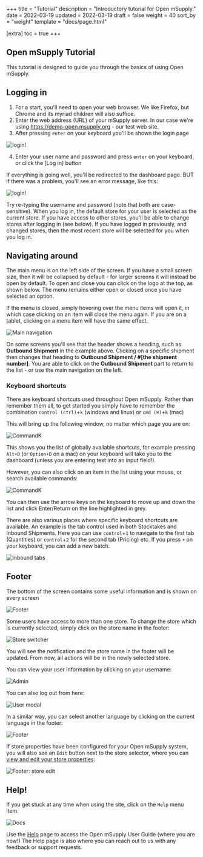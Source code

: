 +++
title = "Tutorial"
description = "Introductory tutorial for Open mSupply."
date = 2022-03-19
updated = 2022-03-19
draft = false
weight = 40
sort_by = "weight"
template = "docs/page.html"

[extra]
toc = true
+++

## Open mSupply Tutorial

This tutorial is designed to guide you through the basics of using Open mSupply.

## Logging in

1. For a start, you'll need to open your web browser. We like Firefox, but Chrome and its myriad children will also suffice.
2. Enter the web address (URL) of your mSupply server. In our case we're using https://demo-open.msupply.org - our test web site.
3. After pressing `enter` on your keyboard you'll be shown the login page

![login!](images/log_in.png)

4. Enter your user name and password and press `enter` on your keyboard, or click the [Log in] button

If everything is going well, you'll be redirected to the dashboard page.
BUT if there was a problem, you'll see an error message, like this:

![login!](images/log_in_error.png)

Try re-typing the username and password (note that both are case-sensitive).
When you log in, the default store for your user is selected as the current store. If you have access to other stores, you'll be able to change stores after logging in (see below).
If you have logged in previously, and changed stores, then the most recent store will be selected for you when you log in.

## Navigating around

The main menu is on the left side of the screen. If you have a small screen size, then it will be collapsed by default - for larger screens it will instead be open by default.
To open and close you can click on the logo at the top, as shown below. The menu remains either open or closed once you have selected an option.

If the menu is closed, simply hovering over the menu items will open it, in which case clicking on an item will close the menu again. If you are on a tablet, clicking on a menu item will have the same effect.

![Main navigation](images/main_nav.gif)

On some screens you'll see that the header shows a heading, such as **Outbound Shipment** in the example above. Clicking on a specific shipment then changes that heading to **Outbound Shipment / #[the shipment number]**. You are able to click on the **Outbound Shipment** part to return to the list - or use the main navigation on the left.

### Keyboard shortcuts

There are keyboard shortcuts used throughout Open mSupply. Rather than remember them all, to get started you simply have to remember the combination `control (ctrl)`+`k` (windows and linux) or `cmd (⌘)`+`k` (mac)

This will bring up the following window, no matter which page you are on:

![CommandK](images/cmd_k.png)

This shows you the list of globally available shortcuts, for example pressing `Alt+D` (or `Option+D` on a mac) on your keyboard will take you to the dashboard (unless you are entering text into an input field!).

However, you can also click on an item in the list using your mouse, or search available commands:

![CommandK](images/cmd_k_filtered.png)

You can then use the arrow keys on the keyboard to move up and down the list and click Enter/Return on the line highlighted in grey.

There are also various places where specific keyboard shortcuts are available. An example is the tab control used in both Stocktakes and Inbound Shipments. Here you can use `control`+`1` to navigate to the first tab (Quantities) or `control`+`2` for the second tab (Pricing) etc. If you press `+` on your keyboard, you can add a new batch.

![Inbound tabs](images/is_edit_keyboard_shortcuts.png)

## Footer

The bottom of the screen contains some useful information and is shown on every screen

![Footer](images/footer.png)

Some users have access to more than one store. To change the store which is currently selected, simply click on the store name in the footer:

![Store switcher](images/store_switcher.gif)

You will see the notification and the store name in the footer will be updated. From now, all actions will be in the newly selected store.

You can view your user information by clicking on your username:

![Admin](images/admin_button.png)

You can also log out from here:

![User modal](images/user_modal.png)

In a similar way, you can select another language by clicking on the current language in the footer:

![Footer](images/footer_select_language.png)

If store properties have been configured for your Open mSupply system, you will also see an `Edit` button next to the store selector, where you can [view and edit your store properties](/docs/manage/facilities/#editing-your-store-properties):

![Footer: store edit](images/footer_store_edit.png)

## Help!

If you get stuck at any time when using the site, click on the `Help` menu item.

![Docs](images/help_nav.png)

Use the [Help](/docs/help/help) page to access the Open mSupply User Guide (where you are now!) The Help page is also where you can reach out to us with any feedback or support requests.
